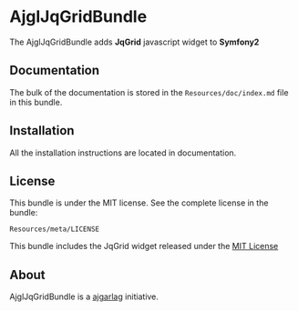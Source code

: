 AjglJqGridBundle
================

The AjglJqGridBundle adds **JqGrid** javascript widget to **Symfony2**

Documentation
-------------

The bulk of the documentation is stored in the `Resources/doc/index.md`
file in this bundle.

Installation
------------

All the installation instructions are located in documentation.

License
-------

This bundle is under the MIT license. See the complete license in the bundle:

    Resources/meta/LICENSE

This bundle includes the JqGrid widget released
 under the [MIT License](http://www.trirand.com/blog/?page_id=932)

About
-----

AjglJqGridBundle is a [ajgarlag](http://aj.garcialagar.es) initiative.
